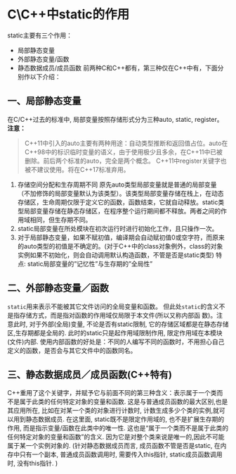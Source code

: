 # C\C++中static的作用


static主要有三个作用：
 - 局部静态变量
 - 外部静态变量/函数
 - 静态数据成员/成员函数
前两种C和C++都有，第三种仅在C++中有，下面分别作以下介绍：
## 一、局部静态变量
在C/C++过去的标准中, 局部变量按照存储形式分为三种auto, static, register。
**注意：**
>C++11中引入的auto主要有两种用途：自动类型推断和返回值占位。auto在C++98中的标识临时变量的语义，由于使用极少且多余，在C++11中已被删除。前后两个标准的auto，完全是两个概念。
>C++11中register关键字也被不建议使用。将在C++17标准弃用。


1. 存储空间分配和生存周期不同
原先auto类型局部变量就是普通的局部变量（不加修饰的局部变量默认为该类型）。该类型局部变量存储在栈上，在动态存储区，生命周期仅限于定义它的函数，函数结束，它就自动释放。static类型局部变量存储在静态存储区，在程序整个运行期间都不释放。两者之间的作用域相同，但生存期不同。
2. static局部变量在所处模块在初次运行时进行初始化工作，且只操作一次。
3. 对于局部静态变量，如果不赋初值，编译期会自动赋初值0或空字符，而原来的auto类型的初值是不确定的。(对于C++中的class对象例外，class的对象实例如果不初始化，则会自动调用默认构造函数，不管是否是static类型)
特点: static局部变量的”记忆性”与生存期的”全局性”
## 二、外部静态变量／函数
`static`用来表示不能被其它文件访问的全局变量和函数。
但此处`static`的含义不是指存储方式，而是指对函数的作用域仅局限于本文件(所以又称内部函 数)。注意此时, 对于外部(全局)变量, 不论是否有static限制, 它的存储区域都是在静态存储区,生存期都是全局的. 此时的static只是起作用域限制作用, 限定作用域在本模块(文件)内部.
使用内部函数的好处是：不同的人编写不同的函数时，不用担心自己定义的函数，是否会与其它文件中的函数同名。
## 三、静态数据成员／成员函数(C++特有)
C++重用了这个关键字，并赋予它与前面不同的第三种含义：表示属于一个类而不是属于此类的任何特定对象的变量和函数. 这是与普通成员函数的最大区别,也是其应用所在, 比如在对某一个类的对象进行计数时, 计数生成多少个类的实例,就可以用到静态数据成员.
在这里面, static既不是限定作用域的, 也不是扩展生存期的作用, 而是指示变量/函数在此类中的唯一性. 这也是“属于一个类而不是属于此类的任何特定对象的变量和函数”的含义. 因为它是对整个类来说是唯一的,因此不可能属于某一个实例对象的. (针对静态数据成员而言, 成员函数不管是否是static, 在内存中只有一个副本, 普通成员函数调用时, 需要传入this指针, static成员函数调用时, 没有this指针. )